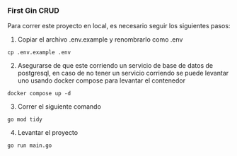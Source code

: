### First Gin CRUD

Para correr este proyecto en local, es necesario seguir los siguientes pasos:

1. Copiar el archivo .env.example y renombrarlo como .env

```
cp .env.example .env
```

2. Asegurarse de que este corriendo un servicio de base de datos de postgresql, en caso de no tener un servicio corriendo se puede levantar uno usando docker compose para levantar el contenedor

```
docker compose up -d
```
3. Correr el siguiente comando
```
go mod tidy
```
4. Levantar el proyecto 
```
go run main.go
```